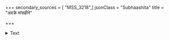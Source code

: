 +++
secondary_sources = [ "MSS_3218",]
jsonClass = "Subhaashita"
title = "अवक्रे मांसहीने"

+++

<details><summary>Text</summary>

अवक्रे मांसहीने च वाजिजङ्घे सुशोभने।  
कूर्चं समं सुसंधि स्याद् ग्रन्थिव्रणविवार्जितम्॥
</details>
